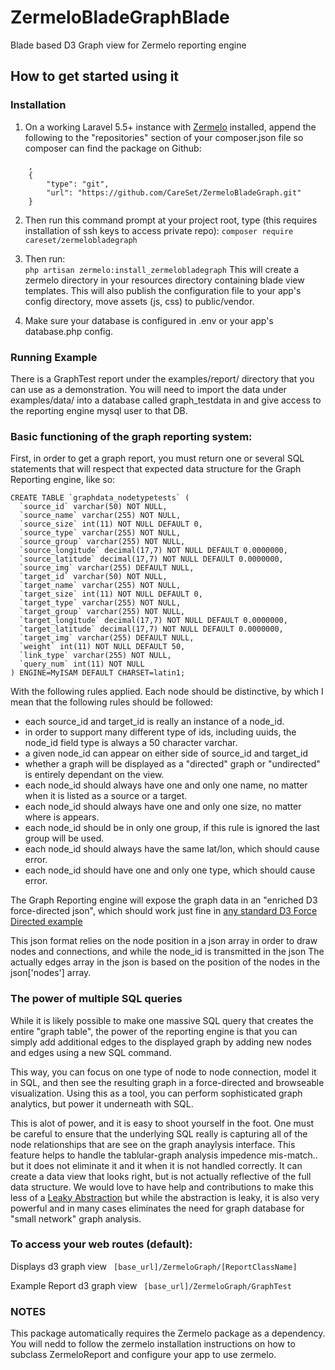 # ZermeloBladeGraphBlade
Blade based D3 Graph view for Zermelo reporting engine

How to get started using it
-------------------------

### Installation
1. On a working Laravel 5.5+ instance with [Zermelo](https://github.com/CareSet/Zermelo) installed, append the following
to the "repositories" section of your composer.json file so composer can find the package on Github:
```
    , 
    {
        "type": "git",
        "url": "https://github.com/CareSet/ZermeloBladeGraph.git"
    }
```        
2. Then run this command prompt at your project root, type (this requires installation of ssh keys to access private repo):
    `composer require careset/zermelobladegraph`
    
3. Then run:   
    `php artisan zermelo:install_zermelobladegraph`
This will create a zermelo directory in your resources directory containing blade view templates. 
This will also publish the configuration file to your app's config directory, move assets (js, css) to public/vendor. 
 
4. Make sure your database is configured in .env or your app's database.php config. 

### Running Example

There is a GraphTest report under the examples/report/ directory that you can use as a demonstration. 
You will need to import the data under examples/data/ into a database called graph_testdata in and give access to the reporting engine mysql user to that DB. 


### Basic functioning of the graph reporting system: 

First, in order to get a graph report, you must return one or several SQL statements that will respect that expected data structure for the Graph Reporting engine, like so: 
```
CREATE TABLE `graphdata_nodetypetests` (
  `source_id` varchar(50) NOT NULL,
  `source_name` varchar(255) NOT NULL,
  `source_size` int(11) NOT NULL DEFAULT 0,
  `source_type` varchar(255) NOT NULL,
  `source_group` varchar(255) NOT NULL,
  `source_longitude` decimal(17,7) NOT NULL DEFAULT 0.0000000,
  `source_latitude` decimal(17,7) NOT NULL DEFAULT 0.0000000,
  `source_img` varchar(255) DEFAULT NULL,
  `target_id` varchar(50) NOT NULL,
  `target_name` varchar(255) NOT NULL,
  `target_size` int(11) NOT NULL DEFAULT 0,
  `target_type` varchar(255) NOT NULL,
  `target_group` varchar(255) NOT NULL,
  `target_longitude` decimal(17,7) NOT NULL DEFAULT 0.0000000,
  `target_latitude` decimal(17,7) NOT NULL DEFAULT 0.0000000,
  `target_img` varchar(255) DEFAULT NULL,
  `weight` int(11) NOT NULL DEFAULT 50,
  `link_type` varchar(255) NOT NULL,
  `query_num` int(11) NOT NULL
) ENGINE=MyISAM DEFAULT CHARSET=latin1;
```

With the following rules applied. 
Each node should be distinctive, by which I mean that the following rules should be followed: 

* each source_id and target_id is really an instance of a node_id. 
* in order to support many different type of ids, including uuids, the node_id field type is always a 50 character varchar.
* a given node_id can appear on either side of source_id and target_id
* whether a graph will be displayed as a "directed" graph or "undirected" is entirely dependant on the view. 
* each node_id should always have one and only one name, no matter when it is listed as a source or a target.
* each node_id should always have one and only one size, no matter where is appears. 
* each node_id should be in only one group, if this rule is ignored the last group will be used.   
* each node_id should always have the same lat/lon, which should cause error.
* each node_id should have one and only one type, which should cause error.

The Graph Reporting engine will expose the graph data in an "enriched D3 force-directed json", which should work just fine in [any standard D3 Force Directed example](https://bl.ocks.org/heybignick/3faf257bbbbc7743bb72310d03b86ee8)

This json format relies on the node position in a json array in order to draw nodes and connections, and while the node_id is transmitted in the json
The actually edges array in the json is based on the position of the nodes in the json['nodes'] array. 

### The power of multiple SQL queries
While it is likely possible to make one massive SQL query that creates the entire "graph table", the power of the reporting engine is that you can simply add additional edges to the displayed
graph by adding new nodes and edges using a new SQL command. 

This way, you can focus on one type of node to node connection, model it in SQL, and then see the resulting graph in a force-directed and browseable visualization. 
Using this as a tool, you can perform sophisticated graph analytics, but power it underneath with SQL. 

This is alot of power, and it is easy to shoot yourself in the foot. One must be careful to ensure that the underlying SQL really is capturing all of the node relationships that are see on the graph 
anaylysis interface. This feature helps to handle the tablular-graph analysis impedence mis-match.. but it does not eliminate it and it when it is not handled correctly. 
It can create a data view that looks right, but is not actually reflective of the full data structure. We would love to have help and contributions to make this less of a 
[Leaky Abstraction](https://en.wikipedia.org/wiki/Leaky_abstraction) but while the abstraction is leaky, it is also very powerful and in many cases eliminates the 
need for graph database for "small network" graph analysis. 




### To access your web routes (default):

Displays d3 graph view
``` [base_url]/ZermeloGraph/[ReportClassName]```

Example Report d3 graph view
``` [base_url]/ZermeloGraph/GraphTest```

### NOTES
This package automatically requires the Zermelo package as a dependency. You will nedd to follow the zermelo
installation instructions on how to subclass ZermeloReport and configure your app to use zermelo.
